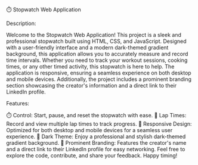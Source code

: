 ⏱️ Stopwatch Web Application

Description:

Welcome to the Stopwatch Web Application! This project is a sleek and professional stopwatch built using HTML, CSS, and JavaScript. Designed with a user-friendly interface and a modern dark-themed gradient background, this application allows you to accurately measure and record time intervals. Whether you need to track your workout sessions, cooking times, or any other timed activity, this stopwatch is here to help. The application is responsive, ensuring a seamless experience on both desktop and mobile devices. Additionally, the project includes a prominent branding section showcasing the creator's information and a direct link to their LinkedIn profile.

Features:

⏱️ Control: Start, pause, and reset the stopwatch with ease.
🏁 Lap Times: Record and view multiple lap times to track progress.
📱 Responsive Design: Optimized for both desktop and mobile devices for a seamless user experience.
🌌 Dark Theme: Enjoy a professional and stylish dark-themed gradient background.
📇 Prominent Branding: Features the creator's name and a direct link to their LinkedIn profile for easy networking.
Feel free to explore the code, contribute, and share your feedback. Happy timing!
